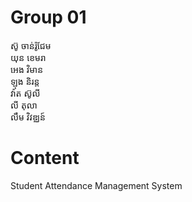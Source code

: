 # Group 01
ស៊ូ ចាន់រ៉ូជែម  
យុន ខេមរា  
អេង វិមាន  
ឡុង និរន្ត  
វ៉ាត ស៊ូលី  
លី តុលា  
លឹម វិវឌ្ឈន៍  
# Content
Student Attendance Management System

